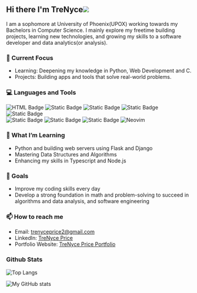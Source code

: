 
## Hi there I'm TreNyce![](https://user-images.githubusercontent.com/18350557/176309783-0785949b-9127-417c-8b55-ab5a4333674e.gif)

I am a sophomore at University of Phoenix(UPOX) working towards my Bachelors in Computer Science. I mainly explore my freetime building projects, learning new technologies, and growing my skills to a software developer and data analytics(or analysis). 

### 🔭 Current Focus
- Learning: Deepening my knowledge in Python, Web Development and C.
- Projects: Building apps and tools that solve real-world problems.

### 💻 Languages and Tools
![HTML Badge](https://img.shields.io/badge/%20%20%20%20%20%20%20%20%20html5-plain%20colored?style=for-the-badge&logo=html5&logoColor=white&color=%23E34F26)
![Static Badge](https://img.shields.io/badge/css3-plain?style=for-the-badge&logo=css3&logoColor=white&color=%231572B6) 
![Static Badge](https://img.shields.io/badge/javascript-plain?style=for-the-badge&logo=javascript&logoColor=white&color=%23F0DB4F)
![Static Badge](https://img.shields.io/badge/python-plain?style=for-the-badge&logo=python&logoColor=white&labelColor=%23386f9f&color=yellow) 
![Static Badge](https://img.shields.io/badge/typescript-plain?style=for-the-badge&logo=typescript&logoColor=white&color=%23007acc)  
![Static Badge](https://img.shields.io/badge/nodejs-plain?style=for-the-badge&logo=nodedotjs&logoColor=white&color=%235fa04e)
![Static Badge](https://img.shields.io/badge/firebase-plain?style=for-the-badge&logo=firebase&logoColor=white&color=%23ffa000) 
![Static Badge](https://img.shields.io/badge/mysql-plain?style=for-the-badge&logo=mysql&logoColor=white&labelColor=%23386f9f&color=orange) 
![Neovim](https://img.shields.io/badge/NeoVim-%2357A143.svg?&style=for-the-badge&logo=neovim&logoColor=white)

### 🌱 What I’m Learning
- Python and building web servers using Flask and Django
- Mastering Data Structures and Algorithms
- Enhancing my skills in Typescript and Node.js

### 🎯 Goals
- Improve my coding skills every day
- Develop a strong foundation in math and problem-solving to succeed in algorithms and data analysis, and software engineering

### 📫 How to reach me
- Email: trenyceprice2@gmail.com
- LinkedIn: [TreNyce Price](https://www.linkedin.com/in/trenyce-price-627627321/)
- Portfolio Website: [TreNyce Price Portfolio](https://portfolio-website-teal-xi-43.vercel.app/)

### Github Stats
![Top Langs](https://github-readme-stats.vercel.app/api/top-langs/?username=trenycecodes&hide_progress=true&theme=material-palenight)

![My GitHub stats](https://github-readme-stats.vercel.app/api?username=trenycecodes&show_icons=true&theme=material-palenight&hide=contribs,prs,issues)
